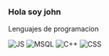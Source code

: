 ### Hola soy john

Lenguajes de programacion 

![JS](https://img.shields.io/badge/-javascript-F7DF1E?style=flat&logo=javascript&logoColor=white)
![MSQL](https://img.shields.io/badge/-mysql-4479A1?style=flat&logo=mysql&logoColor=red)
![C++](https://img.shields.io/badge/-c++-00599C?style=flat&logo=c++&logoColor=blue)
![CSS](https://img.shields.io/badge/-css-663399?style=flat&logo=css&logoColor=grey)

